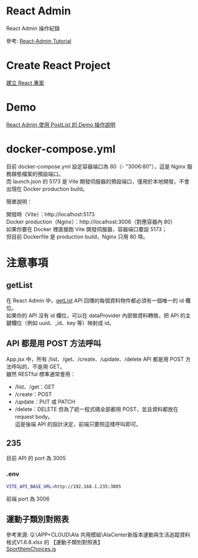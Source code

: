 # React Admin
React Admin  操作紀錄  

參考: [React-Admin Tutorial](https://marmelab.com/react-admin/Tutorial.html)  

# Create React Project
[建立 React 專案](./docs/CreateReactProject.md)  

# Demo
[React Admin 使用 PostList 的 Demo 操作說明](./docs/PostList.md)  

# docker-compose.yml
目前 docker-compose.yml 設定容器端口為 80（- "3006:80"），這是 Nginx 服務靜態檔案的預設端口。  
而 launch.json 的 5173 是 Vite 開發伺服器的預設端口，僅用於本地開發，不會出現在 Docker production build。  

簡單說明：  

開發時（Vite）：http://localhost:5173  
Docker production（Nginx）：http://localhost:3006（對應容器內 80）  
如果你要在 Docker 裡直接跑 Vite 開發伺服器，容器端口要設 5173；  
但目前 Dockerfile 是 production build，Nginx 只用 80 埠。  

# 注意事項
## getList
在 React Admin 中，[getList](./my-admin/src/App.jsx) API 回傳的每個資料物件都必須有一個唯一的 id 欄位。  
如果你的 API 沒有 id 欄位，可以在 dataProvider 內部做資料轉換，把 API 的主鍵欄位（例如 uuid、_id、key 等）映射成 id。  

## API 都是用 POST 方法呼叫
App.jsx 中，所有 /list、/get、/create、/update、/delete API 都是用 POST 方法呼叫的，不是用 GET。  
雖然 RESTful 標準通常會用：  

- /list、/get：GET
- /create：POST
- /update：PUT 或 PATCH
- /delete：DELETE
但為了統一程式碼全部都用 POST，並且資料都放在 request body。  
這是後端 API 的設計決定，前端只要照這樣呼叫即可。  

## 235
目前 API 的 port 為 3005  
### .env
```bash
VITE_API_BASE_URL=http://192.168.1.235:3005
```
前端 port 為 3006  

## 運動子類別對照表
參考來源: Q:\APP+CLOUD\Ala 共用模組\AlaCenter新版本運動與生活追蹤資料格式V1.6.8.xlsx 的 【運動子類別對照表】  
[SportItemChoices.js](./my-admin/src/SportItem/SportItemChoices.js)  

